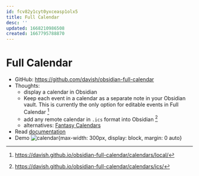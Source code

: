 ```yaml
---
id: fcv82y1cyt0yxceasp1olx5
title: Full Calendar
desc: ''
updated: 1668210986508
created: 1667795788870
---
```

# Full Calendar

- GitHub: https://github.com/davish/obsidian-full-calendar
- Thoughts:
    - display a calendar in Obsidian
    - Keep each event in a calendar as a separate note in your Obsidian vault. This is currently the only option for editable events in Full Calendar [^1]
    - add any remote calendar in `.ics` format into Obsidian [^2]
    - alternatives: [Fantasy Calendars](https://github.com/fantasycalendar/obsidian-fantasy-calendar)
- Read [documentation](https://davish.github.io/obsidian-full-calendar/)
- Demo ![calendar](https://raw.githubusercontent.com/davish/obsidian-full-calendar/main/docs/assets/sample-calendar.png){max-width: 300px, display: block, margin: 0 auto}

[^1]: https://davish.github.io/obsidian-full-calendar/calendars/local/
[^2]: https://davish.github.io/obsidian-full-calendar/calendars/ics/